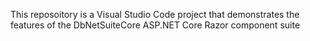 This reposoitory is a Visual Studio Code project that demonstrates the features of the DbNetSuiteCore ASP.NET Core Razor component suite
